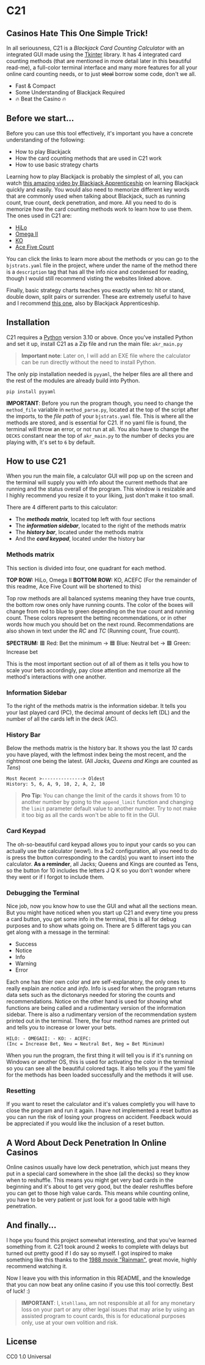 # C21

## Casinos Hate This One Simple Trick!
In all seriousness, C21 is a _Blackjack Card Counting Calculator_ with an integrated
GUI made using the [Tkinter](https://docs.python.org/3/library/tkinter.html) library. It has 4 integrated card counting methods (that are mentioned in more 
detail later in this beautiful read-me), a full-color terminal interface and many more features
for all your online card counting needs, or to just ~~steal~~ borrow some code, don't we all.

- Fast & Compact
- Some Understanding of Blackjack Required
- 🔥 Beat the Casino 🔥

## Before we start...
Before you can use this tool effectively, it's important you have a concrete understanding of
the following:
- How to play Blackjack
- How the card counting methods that are used in C21 work
- How to use basic strategy charts

Learning how to play Blackjack is probably the simplest of all, you can watch [this amazing video by
Blackjack Apprenticeship](https://www.youtube.com/watch?v=PljDuynF-j0) on learning Blackjack quickly and easily. You would also need to memorize different key words
that are commonly used when talking about Blackjack, such as running count, true count, deck penetration, and more.
All you need to do is memorize how the card counting methods work to learn how to use them. The ones used
in C21 are:
- [HiLo](https://wizardofodds.com/games/blackjack/card-counting/high-low/)
- [Omega II](https://www.casinoguardian.co.uk/blackjack/omega-ii-blackjack-system/)
- [KO](https://www.bonusinsider.com/blackjack/the-knock-out-card-counting-system/)
- [Ace Five Count](https://wizardofodds.com/games/blackjack/ace-five-count/)

You can click the links to learn more about the methods or you can go to the `bjstrats.yaml` file in the
project, where under the name of the method there is a `description` tag that has all the info
nice and condensed for reading, though I would still recommend visting the websites linked above.

Finally, basic strategy charts teaches you exactly when to: hit or stand, double down, split pairs or
surrender. These are extremely useful to have and I recommend [this one](https://www.blackjackapprenticeship.com/blackjack-strategy-charts/), also by Blackjack Apprenticeship.

## Installation
C21 requires a [Python](https://www.python.org/) version 3.10 or above. Once you've installed Python and set it up,
install C21 as a Zip file and run the main file: `akr_main.py`

> __Important note__:
Later on, I will add an EXE file where the calculator can be run directly without the need
to install Python.

The only pip installation needed is `pyyaml`, the helper files are all there
and the rest of the modules are already build into Python.
```
pip install pyyaml
```

__IMPORTANT__: Before you run the program though, you need to change the `method_file` variable in
`method_parse.py`, located at the top of the script after the imports, to the _file path_ of your `bjstrats.yaml` file.
This is where all the methods are stored, and is essential for C21. If no yaml file is found, the terminal
will throw an error, or not run at all. You also have to change the `DECKS` constant near the top of
`akr_main.py` to the number of decks you are playing with, it's set to `6` by default.

## How to use C21
When you run the main file, a calculator GUI will pop up on the screen and the terminal will supply you with
info about the current methods that are running and the status overall of the program.
This window is resizable and I highly recommend you resize it to your liking, just don't make it too small.

There are 4 different parts to this calculator:
- The ___methods matrix___, located top left with four sections
- The ___information sidebar___, located to the right of the methods matrix
- The ___history bar___, located under the methods matrix
- And the ___card keypad___, located under the history bar

### Methods matrix
This section is divided into four, one quadrant for each method.

__TOP ROW:__ HiLo, Omega II
__BOTTOM ROW:__ KO, ACEFC (For the remainder of this readme, Ace Five Count will be shortened to this)

Top row methods are all balanced systems meaning they have true counts, the bottom row ones only have running counts. 
The color of the boxes will change from red to blue to green depending on the true count and running count. 
These colors represent the betting recommendations, or in other words how much you should bet on the next round. 
Recommendations are also shown in text under the _RC_ and _TC_ (Running count, True count).

__SPECTRUM:__ 🟥 Red: Bet the minimum -> 🟦 Blue: Neutral bet -> 🟩 Green: Increase bet

This is the most important section out of all of them as it tells you how to scale your bets accordingly, pay
close attention and memorize all the method's interactions with one another.

### Information Sidebar
To the right of the methods matrix is the information sidebar. It tells you your last played card (PC),
the decimal amount of decks left (DL) and the number of all the cards left in the deck (AC).

### History Bar
Below the methods matrix is the history bar. It shows you the last _10_ cards you have played, with
the leftmost index being the most recent, and the rightmost one being the latest.
(All _Jacks, Queens and Kings_ are counted as _Tens_)

```
Most Recent >---------------> Oldest
History: 5, 6, A, 9, 10, 2, A, 2, 10
```

> __Pro Tip:__
You can change the limit of the cards it shows from 10 to another number by going
to the `append_limit` function and changing the `limit` parameter default value
to another number. Try to not make it too big as all the cards won't be able to fit
in the GUI.
 
### Card Keypad
The oh-so-beautiful card keypad allows you to input your cards so you can actually use the calculator (wow!).
In a 5x2 configuration, all you need to do is press the button corresponding to the card(s) you want to
insert into the calculator. __As a reminder__, all Jacks; Queens and Kings are counted as Tens, so the button for 10
includes the letters J Q K so you don't wonder where they went or if I forgot to include them.

### Debugging the Terminal
Nice job, now you know how to use the GUI and what all the sections mean. But you might have noticed
when you start up C21 and every time you press a card button, you get some info in the terminal, this is
all for debug purposes and to show whats going on.
There are 5 different tags you can get along with a message in the terminal:
- Success
- Notice
- Info
- Warning
- Error

Each one has thier own color and are self-explanatory, the only ones to really explain are _notice_ and _info_.
Info is used for when the program returns data sets such as the dictonarys needed for storing the
counts and recommendations. Notice on the other hand is used for showing what functions are being called
and a rudimentary version of the information sidebar.
There is also a rudimentary version of the recommendation system printed out in the terminal. There, the four
method names are printed out and tells you to increase or lower your bets.
```
HILO: - OMEGAII: - KO: - ACEFC:
(Inc = Increase Bet, Neu = Neutral Bet, Neg = Bet Minimum)
```

When you run the program, the first thing it will tell you is if it's running on Windows or another OS, this
is used for activating the color in the terminal so you can see all the beautiful colored tags. It also tells
you if the yaml file for the methods has been loaded successfully and the methods it will use.

### Resetting
If you want to reset the calculator and it's values completly you will have to close the program and run
it again. I have not implemented a reset button as you can run the risk of losing your progress on accident.
Feedback would be appreciated if you would like the inclusion of a reset button.

## A Word About Deck Penetration In Online Casinos
Online casinos usually have low deck penetration, which just means they put in a special card somewhere in the
shoe (all the decks) so they know when to reshuffle. This means you might get very bad cards in the beginning
and it's about to get very good, but the dealer reshuffles before you can get to those high value cards. This
means while counting online, you have to be very patient or just look for a good table with high penetration.

## And finally...
I hope you found this project somewhat interesting, and that you've learned something from it. C21 took
around 2 weeks to complete with delays but turned out pretty good if I do say so myself. I got inspired
to make something like this thanks to the [1988 movie "Rainman"](https://en.wikipedia.org/wiki/Rain_Man), great movie, highly recommend watching it. 

Now I leave you with this information in this README, and the knowledge that you can now beat any online casino
if you use this tool correctly. Best of luck! :)

> __IMPORTANT__: I, `ktehllama`, am not responsible at all for any monetary loss on your part or any other legal issues that may arise
by using an assisted program to count cards, this is for educational purposes only, use at your own volition and risk.

## License
CC0 1.0 Universal
